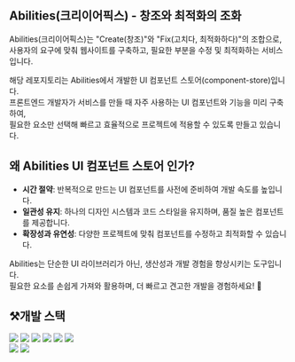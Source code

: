 ## Abilities(크리이어픽스) - 창조와 최적화의 조화

Abilities(크리이어픽스)는 "Create(창조)"와 "Fix(고치다, 최적화하다)"의 조합으로,
사용자의 요구에 맞춰 웹사이트를 구축하고, 필요한 부분을 수정 및 최적화하는 서비스입니다.

해당 레포지토리는 Abilities에서 개발한 UI 컴포넌트 스토어(component-store)입니다.\
프론트엔드 개발자가 서비스를 만들 때 자주 사용하는 UI 컴포넌트와 기능을 미리 구축하여,\
필요한 요소만 선택해 빠르고 효율적으로 프로젝트에 적용할 수 있도록 만들고 있습니다.

## 왜 Abilities UI 컴포넌트 스토어 인가?

- **시간 절약**: 반복적으로 만드는 UI 컴포넌트를 사전에 준비하여 개발 속도를 높입니다.
- **일관성 유지**: 하나의 디자인 시스템과 코드 스타일을 유지하며, 품질 높은 컴포넌트를 제공합니다.
- **확장성과 유연성**: 다양한 프로젝트에 맞춰 컴포넌트를 수정하고 최적화할 수 있습니다.

Abilities는 단순한 UI 라이브러리가 아닌, 생산성과 개발 경험을 향상시키는 도구입니다.\
필요한 요소를 손쉽게 가져와 활용하며, 더 빠르고 견고한 개발을 경험하세요! 🚀

## ⚒️개발 스택

![](https://img.shields.io/badge/typescript-3578e5?style=for-the-badge&logo=typescript&logoColor=white)
![](https://img.shields.io/badge/Next.js-000000?style=for-the-badge&logo=Next.js&logoColor=white)
![](https://img.shields.io/badge/REACT-087ea4?style=for-the-badge&logo=REACT&logoColor=white)
![](https://img.shields.io/badge/storybook-FF4785?style=for-the-badge&logo=storybook&logoColor=white)
![](https://img.shields.io/badge/styledComponents-db7093?style=for-the-badge&logo=styled-components&logoColor=white)
![](https://img.shields.io/badge/AXIOS-671ddf?style=for-the-badge&logo=AXIOS&logoColor=white)\
![](https://img.shields.io/badge/reactquery-ff4154?style=for-the-badge&logo=reactquery&logoColor=white)
![](https://img.shields.io/badge/recoil-3578e5?style=for-the-badge&logo=recoil&logoColor=white)
